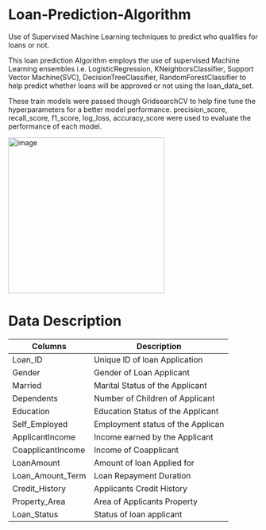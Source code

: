 # Loan-Prediction-Algorithm
Use of Supervised Machine Learning techniques to predict who qualifies for loans or not. 


This loan prediction Algorithm employs the use of supervised Machine Learning ensembles i.e. LogisticRegression, KNeighborsClassifier, Support Vector Machine(SVC), DecisionTreeClassifier, RandomForestClassifier to help predict whether loans will be approved or not using the loan_data_set. 


These train models were passed though GridsearchCV to help fine tune the hyperparameters for a better model performance. precision_score, recall_score, f1_score, log_loss, accuracy_score were used to evaluate the performance of each model. 

<img width="314" alt="image" src="https://user-images.githubusercontent.com/110098621/216682526-603298c7-a879-4b21-8160-4a2c39975e1f.png">







# Data Description

| Columns       | Description |
| ------------- | ------------- |
| Loan_ID       | Unique ID of loan Application |
| Gender        | Gender of Loan Applicant |
| Married       | Marital Status of the Applicant |
| Dependents    | Number of Children of Applicant |
| Education     | Education Status of the Applicant|
| Self_Employed | Employment status of the Applican|
|ApplicantIncome| Income earned by the Applicant   |
|CoapplicantIncome| Income of Coapplicant          |
|LoanAmount|   Amount of loan Applied for          |
|Loan_Amount_Term| Loan Repayment Duration         |
|Credit_History|   Applicants Credit History       |
|Property_Area|    Area of Applicants Property     |
|Loan_Status|   Status of loan applicant           | 
